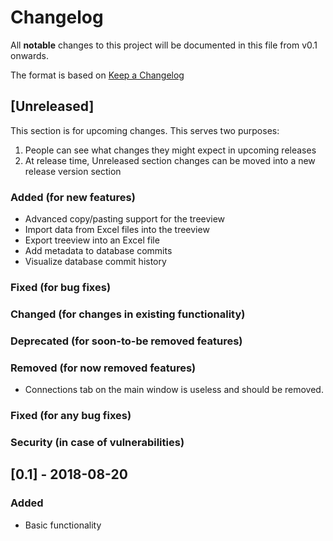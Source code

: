 # Changelog
All **notable** changes to this project will be documented in this file from v0.1 onwards.

The format is based on [Keep a Changelog](http://keepachangelog.com/en/1.0.0/)

## [Unreleased]
This section is for upcoming changes. This serves two purposes:
1. People can see what changes they might expect in upcoming releases
2. At release time, Unreleased section changes can be moved into a new release version section

### Added (for new features)
- Advanced copy/pasting support for the treeview 
- Import data from Excel files into the treeview
- Export treeview into an Excel file
- Add metadata to database commits
- Visualize database commit history

### Fixed (for bug fixes)

### Changed (for changes in existing functionality)

### Deprecated (for soon-to-be removed features)

### Removed (for now removed features)
- Connections tab on the main window is useless and should be removed.

### Fixed (for any bug fixes)

### Security (in case of vulnerabilities)

## [0.1] - 2018-08-20
### Added
- Basic functionality
